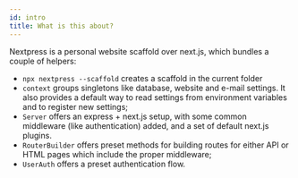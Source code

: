 ```yaml
---
id: intro
title: What is this about?
---
```


Nextpress is a personal website scaffold over next.js, which bundles a couple of helpers:

- `npx nextpress --scaffold` creates a scaffold in the current folder
- `context` groups singletons like database, website and e-mail settings. It also provides a default way to read settings from environment variables and to register new settings;
- `Server` offers an express + next.js setup, with some common middleware (like authentication) added, and a set of default next.js plugins.
- `RouterBuilder` offers preset methods for building routes for either API or HTML pages which include the proper middleware;
- `UserAuth` offers a preset authentication flow.
